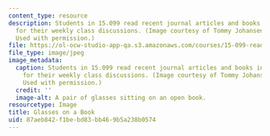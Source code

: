 ```yaml
---
content_type: resource
description: Students in 15.099 read recent journal articles and books in preparation
  for their weekly class discussions. (Image courtesy of Tommy Johansen, stock.xchng.
  Used with permission.)
file: https://ol-ocw-studio-app-qa.s3.amazonaws.com/courses/15-099-readings-in-optimization-fall-2003/87aeb842f1bebd83bb469b5a238b0574_15-099f03.jpg
file_type: image/jpeg
image_metadata:
  caption: Students in 15.099 read recent journal articles and books in preparation
    for their weekly class discussions. (Image courtesy of Tommy Johansen, [stock.xchng](http://www.freeimages.com/photo/book-s-and-glasses-3-1482596).
    Used with permission.)
  credit: ''
  image-alt: A pair of glasses sitting on an open book.
resourcetype: Image
title: Glasses on a Book
uid: 87aeb842-f1be-bd83-bb46-9b5a238b0574
---
```

